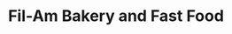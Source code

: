 ---
title: "Fil-Am Bakery and Fast Food"
url: /sacramento/fil-am-bakery-and-fast-food/
shop: Bäckerei
---